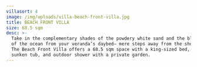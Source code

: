 ```yaml
---
villasort: 4
image: /img/uploads/villa-beach-front-villa.jpg
title: BEACH FRONT VILLA
size: 68.5 sqm
desc: >-
  Take in the complementary shades of the powdery white sand and the blue waters
  of the ocean from your veranda’s daybed— mere steps away from the shoreline.
  The Beach Front Villa offers a 68.5 sqm space with a king-sized bed, indoor
  sunken tub, and outdoor shower with a private garden.
---
```


